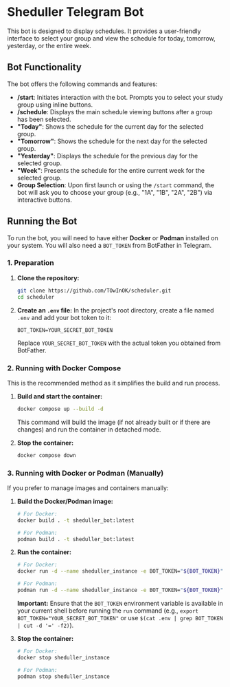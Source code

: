 # Sheduller Telegram Bot

This bot is designed to display schedules. It provides a user-friendly interface to select your group and view the schedule for today, tomorrow, yesterday, or the entire week.

## Bot Functionality

The bot offers the following commands and features:

*   **/start**: Initiates interaction with the bot. Prompts you to select your study group using inline buttons.
*   **/schedule**: Displays the main schedule viewing buttons after a group has been selected.
*   **"Today"**: Shows the schedule for the current day for the selected group.
*   **"Tomorrow"**: Shows the schedule for the next day for the selected group.
*   **"Yesterday"**: Displays the schedule for the previous day for the selected group.
*   **"Week"**: Presents the schedule for the entire current week for the selected group.
*   **Group Selection**: Upon first launch or using the `/start` command, the bot will ask you to choose your group (e.g., "1A", "1B", "2A", "2B") via interactive buttons.

## Running the Bot

To run the bot, you will need to have either **Docker** or **Podman** installed on your system. You will also need a `BOT_TOKEN` from BotFather in Telegram.

### 1. Preparation

1.  **Clone the repository:**
    ```bash
    git clone https://github.com/TOwInOK/scheduler.git
    cd scheduler
    ```
2.  **Create an `.env` file:**
    In the project's root directory, create a file named `.env` and add your bot token to it:
    ```/Users/towinok/Documents/rustdir/sheduller/.env
    BOT_TOKEN=YOUR_SECRET_BOT_TOKEN
    ```
    Replace `YOUR_SECRET_BOT_TOKEN` with the actual token you obtained from BotFather.

### 2. Running with Docker Compose

This is the recommended method as it simplifies the build and run process.

1.  **Build and start the container:**
    ```bash
    docker compose up --build -d
    ```
    This command will build the image (if not already built or if there are changes) and run the container in detached mode.

2.  **Stop the container:**
    ```bash
    docker compose down
    ```

### 3. Running with Docker or Podman (Manually)

If you prefer to manage images and containers manually:

1.  **Build the Docker/Podman image:**
    ```bash
    # For Docker:
    docker build . -t sheduller_bot:latest

    # For Podman:
    podman build . -t sheduller_bot:latest
    ```

2.  **Run the container:**
    ```bash
    # For Docker:
    docker run -d --name sheduller_instance -e BOT_TOKEN="${BOT_TOKEN}" sheduller_bot:latest

    # For Podman:
    podman run -d --name sheduller_instance -e BOT_TOKEN="${BOT_TOKEN}" sheduller_bot:latest
    ```
    **Important:** Ensure that the `BOT_TOKEN` environment variable is available in your current shell before running the `run` command (e.g., `export BOT_TOKEN="YOUR_SECRET_BOT_TOKEN"` or use `$(cat .env | grep BOT_TOKEN | cut -d '=' -f2)`).

3.  **Stop the container:**
    ```bash
    # For Docker:
    docker stop sheduller_instance

    # For Podman:
    podman stop sheduller_instance
    ```

